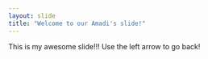 ```yaml
---
layout: slide
title: "Welcome to our Amadi's slide!"
---
```

This is my awesome slide!!!
Use the left arrow to go back!
